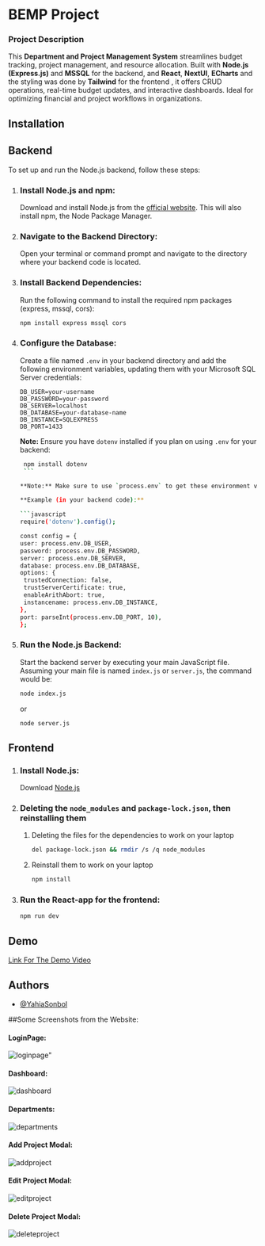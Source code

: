 # BEMP Project

### Project Description

This **Department and Project Management System** streamlines budget tracking, project management, and resource allocation. Built with **Node.js (Express.js)** and **MSSQL** for the backend, and **React**, **NextUI**, **ECharts** and the styling was done by **Tailwind** for the frontend , it offers CRUD operations, real-time budget updates, and interactive dashboards. Ideal for optimizing financial and project workflows in organizations.

## Installation

## Backend

To set up and run the Node.js backend, follow these steps:

1.  ### **Install Node.js and npm:**
    Download and install Node.js from the [official website](https://nodejs.org/). This will also install npm, the Node Package Manager.

2.  ### **Navigate to the Backend Directory:**
    Open your terminal or command prompt and navigate to the directory where your backend code is located.

3.  ### **Install Backend Dependencies:**
    Run the following command to install the required npm packages (express, mssql, cors):
    ```bash
    npm install express mssql cors
    ```

4.  ### **Configure the Database:**

    Create a file named `.env` in your backend directory and add the following environment variables, updating them with your Microsoft SQL Server credentials:

    ```env
    DB_USER=your-username
    DB_PASSWORD=your-password
    DB_SERVER=localhost
    DB_DATABASE=your-database-name
    DB_INSTANCE=SQLEXPRESS
    DB_PORT=1433
    ```
    **Note:**  Ensure you have `dotenv` installed if you plan on using `.env` for your backend:
       ```bash
        npm install dotenv
        ```

    **Note:** Make sure to use `process.env` to get these environment variables in your backend files.

    **Example (in your backend code):**

    ```javascript
    require('dotenv').config();

    const config = {
    user: process.env.DB_USER,
    password: process.env.DB_PASSWORD,
    server: process.env.DB_SERVER,
    database: process.env.DB_DATABASE,
    options: {
        trustedConnection: false,
        trustServerCertificate: true,
        enableArithAbort: true,
        instancename: process.env.DB_INSTANCE,
    },
    port: parseInt(process.env.DB_PORT, 10),
    };

    ```

5.  ### **Run the Node.js Backend:**
    Start the backend server by executing your main JavaScript file. Assuming your main file is named `index.js` or `server.js`, the command would be:
    ```bash
    node index.js
    ```
    or
    ```bash
    node server.js
    ```

## Frontend

1.  ### **Install Node.js:**

    Download [Node.js](https://nodejs.org/)

2.  ### **Deleting the `node_modules` and `package-lock.json`, then reinstalling them**

    1.  Deleting the files for the dependencies to work on your laptop
        ```bash
        del package-lock.json && rmdir /s /q node_modules
        ```
    2.  Reinstall them to work on your laptop
        ```bash
        npm install
        ```

3.  ### **Run the React-app for the frontend:**
    ```bash
    npm run dev
    ```

## Demo

[Link For The Demo Video](https://drive.google.com/drive/folders/1s_T6uwSWIF5L4_SEDUsJj5-uWGauNrt7)

## Authors

-   [@YahiaSonbol](https://www.linkedin.com/in/yahia-sonbol/)


##Some Screenshots from the Website:

#### LoginPage:
![loginpage](README_images/LoginPage.png)"
#### Dashboard:
![dashboard](README_images\Dashboard.png)
#### Departments:
![departments](README_images\Departments.png)
#### Add Project Modal:
![addproject](README_images\AddProjectModal.png)
#### Edit Project Modal:
![editproject](README_images\EditButtonModal.png)
#### Delete Project Modal:
![deleteproject](README_images\DeleteButtonModal.png)
